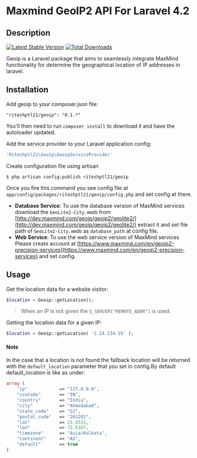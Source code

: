 # Maxmind GeoIP2 API For Laravel 4.2
## Description ##
[![Latest Stable Version](https://poser.pugx.org/riteshptl21/geoip/v/stable)](https://packagist.org/packages/riteshptl21/geoip) [![Total Downloads](https://poser.pugx.org/riteshptl21/geoip/downloads)](https://packagist.org/packages/riteshptl21/geoip)

Geoip is a Laravel package that aims to seamlessly integrate MaxMind functionality for determine the geographical location of IP addresses in laravel.



Installation
------------

Add geoip to your composer.json file:

```"riteshptl21/geoip": "0.1.*"```

You'll then need to run `composer install` to download it and have the autoloader updated.

Add the service provider to your Laravel application config:

```PHP
'Riteshptl21\Geoip\GeoipServiceProvider'
```

Create configuration file using artisan

~~~
$ php artisan config:publish riteshptl21/geoip
~~~

Once you fire this command you see config file at `app/config/packages/riteshptl21/geoip/config.php` and set config at there.

- **Database Service**: To use the database version of MaxMind services download the `GeoLite2-City.mmdb` from [http://dev.maxmind.com/geoip/geoip2/geolite2/](http://dev.maxmind.com/geoip/geoip2/geolite2/) extract it and set file path of `GeoLite2-City.mmdb` as `database_path` at config file.
- **Web Service**: To use the web service version of MaxMind services Please create account at [https://www.maxmind.com/en/geoip2-precision-services](https://www.maxmind.com/en/geoip2-precision-services) and set config.

## Usage

Get the location data for a website visitor:

```php
$location = Geoip::getLocation();
```

> When an IP is not given the `$_SERVER["REMOTE_ADDR"]` is used.

Getting the location data for a given IP:

```php
$location = Geoip::getLocation( '2.24.234.19' );
```

#### Note

In the case that a location is not found the fallback location will be returned with the `default_location` parameter that you set in config.By default default_location is like as under: 

```php
array (
    "ip"            => "127.0.0.0",
    "isoCode"       => "IN",
    "country"       => "India",
    "city"          => "Ahmedabad",
    "state_code"    => "GJ",
    "postal_code"   => "261201",
    "lat"           => 23.0333,
    "lon"           => 72.6167,
    "timezone"      => "Asia/Kolkata",
    "continent"     => "AS",
    "default"       => true
)
```





